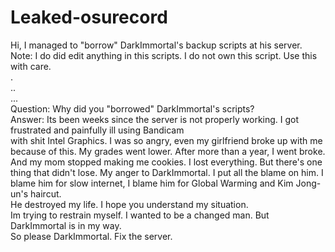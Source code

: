 # Leaked-osurecord  
Hi, I managed to "borrow" DarkImmortal's backup scripts at his server.  
Note: I do did edit anything in this scripts. I do not own this script. Use this with care.  
.  
..  
...  
Question: Why did you "borrowed" DarkImmortal's scripts?  
Answer: Its been weeks since the server is not properly working. I got frustrated and painfully ill using Bandicam  
with shit Intel Graphics. I was so angry, even my girlfriend broke up with me because of this.  My grades went lower. 
After more than a year, I went broke. And my mom stopped making me cookies. I lost everything. But there's one thing that didn't lose. 
My anger to DarkImmortal. I put all the blame on him. I blame him for slow internet, I blame him for Global Warming and Kim Jong-un's haircut.  
He destroyed my life. I hope you understand my situation.    
Im trying to restrain myself. I wanted to be a changed man. But DarkImmortal is in my way.  
So please DarkImmortal. Fix the server.
